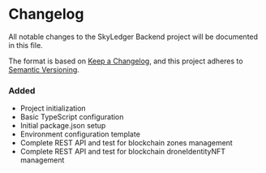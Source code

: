 # Changelog

All notable changes to the SkyLedger Backend project will be documented in this file.

The format is based on [Keep a Changelog](https://keepachangelog.com/en/1.0.0/),
and this project adheres to [Semantic Versioning](https://semver.org/spec/v2.0.0.html).


### Added
- Project initialization
- Basic TypeScript configuration
- Initial package.json setup
- Environment configuration template
- Complete REST API and test for blockchain zones management
- Complete REST API and test for blockchain droneIdentityNFT management
